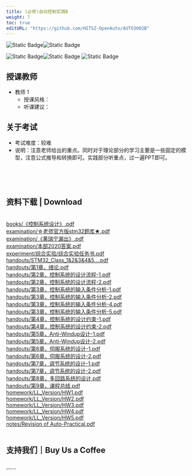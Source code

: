 ```yaml
---
title: (必修)自动控制实践B
weight: 7
toc: true
editURL: "https://github.com/HITSZ-OpenAuto/AUTO3002B"
---
```


![Static Badge](https://img.shields.io/badge/%E8%80%83%E8%AF%95%E8%AF%BE-red)![Static Badge](https://img.shields.io/badge/%E5%AD%A6%E5%88%86-6-moccasin)

![Static Badge](https://img.shields.io/badge/%E6%88%90%E7%BB%A9%E6%9E%84%E6%88%90-gold)![Static Badge](https://img.shields.io/badge/%E4%BD%9C%E4%B8%9A-40%25-wheat)  ![Static Badge](https://img.shields.io/badge/%E6%9C%9F%E6%9C%AB%E8%80%83%E8%AF%95-60%25-wheat)


## 授课教师

- 教师 1
  - 授课风格：
  - 听课建议：

## 关于考试

- 考试难度：较难
- 说明：注意老师给出的重点。同时对于理论部分的学习主要是一些固定的模型，注意公式推导和转换即可。实践部分听重点，过一遍PPT即可。
<br>
<br>
<br>
<h2>资料下载 | Download</h2>
<br>
<a href="https://cdn.jsdelivr.net/gh/HITSZ-OpenAuto/AUTO3002B/books/%E3%80%8A%E6%8E%A7%E5%88%B6%E7%B3%BB%E7%BB%9F%E8%AE%BE%E8%AE%A1%E3%80%8B.pdf">books/《控制系统设计》.pdf</a>
<br>
<a href="https://cdn.jsdelivr.net/gh/HITSZ-OpenAuto/AUTO3002B/examination/%E2%98%86%E8%80%81%E5%B8%88%E5%AE%98%E6%96%B9%E7%89%88stm32%E9%A2%98%E5%BA%93%E2%98%85.pdf">examination/☆老师官方版stm32题库★.pdf</a>
<br>
<a href="https://cdn.jsdelivr.net/gh/HITSZ-OpenAuto/AUTO3002B/examination/%E3%80%8A%E9%BB%84%E7%91%9E%E5%AE%81%E6%BC%8F%E5%87%BA%E3%80%8B.pdf">examination/《黄瑞宁漏出》.pdf</a>
<br>
<a href="https://cdn.jsdelivr.net/gh/HITSZ-OpenAuto/AUTO3002B/examination/%E6%9C%AC%E9%83%A82020%E7%AD%94%E6%A1%88.pdf">examination/本部2020答案.pdf</a>
<br>
<a href="https://cdn.jsdelivr.net/gh/HITSZ-OpenAuto/AUTO3002B/experiment/%E7%BB%BC%E5%90%88%E5%AE%9E%E9%AA%8C/%E7%BB%BC%E5%90%88%E5%AE%9E%E9%AA%8C%E4%BB%BB%E5%8A%A1%E4%B9%A6.pdf">experiment/综合实验/综合实验任务书.pdf</a>
<br>
<a href="https://cdn.jsdelivr.net/gh/HITSZ-OpenAuto/AUTO3002B/handouts/STM32_Class_1%262%263%264%265....pdf">handouts/STM32_Class_1&2&3&4&5....pdf</a>
<br>
<a href="https://cdn.jsdelivr.net/gh/HITSZ-OpenAuto/AUTO3002B/handouts/%E7%AC%AC1%E7%AB%A0%EF%BC%8C%E7%BB%AA%E8%AE%BA.pdf">handouts/第1章，绪论.pdf</a>
<br>
<a href="https://cdn.jsdelivr.net/gh/HITSZ-OpenAuto/AUTO3002B/handouts/%E7%AC%AC2%E7%AB%A0%EF%BC%8C%E6%8E%A7%E5%88%B6%E7%B3%BB%E7%BB%9F%E7%9A%84%E8%AE%BE%E8%AE%A1%E6%B5%81%E7%A8%8B-1.pdf">handouts/第2章，控制系统的设计流程-1.pdf</a>
<br>
<a href="https://cdn.jsdelivr.net/gh/HITSZ-OpenAuto/AUTO3002B/handouts/%E7%AC%AC2%E7%AB%A0%EF%BC%8C%E6%8E%A7%E5%88%B6%E7%B3%BB%E7%BB%9F%E7%9A%84%E8%AE%BE%E8%AE%A1%E6%B5%81%E7%A8%8B-2.pdf">handouts/第2章，控制系统的设计流程-2.pdf</a>
<br>
<a href="https://cdn.jsdelivr.net/gh/HITSZ-OpenAuto/AUTO3002B/handouts/%E7%AC%AC3%E7%AB%A0%EF%BC%8C%E6%8E%A7%E5%88%B6%E7%B3%BB%E7%BB%9F%E7%9A%84%E8%BE%93%E5%85%A5%E6%9D%A1%E4%BB%B6%E5%88%86%E6%9E%90-1.pdf">handouts/第3章，控制系统的输入条件分析-1.pdf</a>
<br>
<a href="https://cdn.jsdelivr.net/gh/HITSZ-OpenAuto/AUTO3002B/handouts/%E7%AC%AC3%E7%AB%A0%EF%BC%8C%E6%8E%A7%E5%88%B6%E7%B3%BB%E7%BB%9F%E7%9A%84%E8%BE%93%E5%85%A5%E6%9D%A1%E4%BB%B6%E5%88%86%E6%9E%90-2.pdf">handouts/第3章，控制系统的输入条件分析-2.pdf</a>
<br>
<a href="https://cdn.jsdelivr.net/gh/HITSZ-OpenAuto/AUTO3002B/handouts/%E7%AC%AC3%E7%AB%A0%EF%BC%8C%E6%8E%A7%E5%88%B6%E7%B3%BB%E7%BB%9F%E7%9A%84%E8%BE%93%E5%85%A5%E6%9D%A1%E4%BB%B6%E5%88%86%E6%9E%90-4.pdf">handouts/第3章，控制系统的输入条件分析-4.pdf</a>
<br>
<a href="https://cdn.jsdelivr.net/gh/HITSZ-OpenAuto/AUTO3002B/handouts/%E7%AC%AC3%E7%AB%A0%EF%BC%8C%E6%8E%A7%E5%88%B6%E7%B3%BB%E7%BB%9F%E7%9A%84%E8%BE%93%E5%85%A5%E6%9D%A1%E4%BB%B6%E5%88%86%E6%9E%90-5.pdf">handouts/第3章，控制系统的输入条件分析-5.pdf</a>
<br>
<a href="https://cdn.jsdelivr.net/gh/HITSZ-OpenAuto/AUTO3002B/handouts/%E7%AC%AC4%E7%AB%A0%EF%BC%8C%E6%8E%A7%E5%88%B6%E7%B3%BB%E7%BB%9F%E7%9A%84%E8%AE%BE%E8%AE%A1%E7%BA%A6%E6%9D%9F-1.pdf">handouts/第4章，控制系统的设计约束-1.pdf</a>
<br>
<a href="https://cdn.jsdelivr.net/gh/HITSZ-OpenAuto/AUTO3002B/handouts/%E7%AC%AC4%E7%AB%A0%EF%BC%8C%E6%8E%A7%E5%88%B6%E7%B3%BB%E7%BB%9F%E7%9A%84%E8%AE%BE%E8%AE%A1%E7%BA%A6%E6%9D%9F-2.pdf">handouts/第4章，控制系统的设计约束-2.pdf</a>
<br>
<a href="https://cdn.jsdelivr.net/gh/HITSZ-OpenAuto/AUTO3002B/handouts/%E7%AC%AC5%E7%AB%A0%EF%BC%8CAnti-Windup%E8%AE%BE%E8%AE%A1-1.pdf">handouts/第5章，Anti-Windup设计-1.pdf</a>
<br>
<a href="https://cdn.jsdelivr.net/gh/HITSZ-OpenAuto/AUTO3002B/handouts/%E7%AC%AC5%E7%AB%A0%EF%BC%8CAnti-Windup%E8%AE%BE%E8%AE%A1-2.pdf">handouts/第5章，Anti-Windup设计-2.pdf</a>
<br>
<a href="https://cdn.jsdelivr.net/gh/HITSZ-OpenAuto/AUTO3002B/handouts/%E7%AC%AC6%E7%AB%A0%EF%BC%8C%E4%BC%BA%E6%9C%8D%E7%B3%BB%E7%BB%9F%E7%9A%84%E8%AE%BE%E8%AE%A1-1.pdf">handouts/第6章，伺服系统的设计-1.pdf</a>
<br>
<a href="https://cdn.jsdelivr.net/gh/HITSZ-OpenAuto/AUTO3002B/handouts/%E7%AC%AC6%E7%AB%A0%EF%BC%8C%E4%BC%BA%E6%9C%8D%E7%B3%BB%E7%BB%9F%E7%9A%84%E8%AE%BE%E8%AE%A1-2.pdf">handouts/第6章，伺服系统的设计-2.pdf</a>
<br>
<a href="https://cdn.jsdelivr.net/gh/HITSZ-OpenAuto/AUTO3002B/handouts/%E7%AC%AC7%E7%AB%A0%EF%BC%8C%E8%B0%83%E8%8A%82%E7%B3%BB%E7%BB%9F%E7%9A%84%E8%AE%BE%E8%AE%A1-1.pdf">handouts/第7章，调节系统的设计-1.pdf</a>
<br>
<a href="https://cdn.jsdelivr.net/gh/HITSZ-OpenAuto/AUTO3002B/handouts/%E7%AC%AC7%E7%AB%A0%EF%BC%8C%E8%B0%83%E8%8A%82%E7%B3%BB%E7%BB%9F%E7%9A%84%E8%AE%BE%E8%AE%A1-2.pdf">handouts/第7章，调节系统的设计-2.pdf</a>
<br>
<a href="https://cdn.jsdelivr.net/gh/HITSZ-OpenAuto/AUTO3002B/handouts/%E7%AC%AC8%E7%AB%A0%EF%BC%8C%E5%A4%9A%E5%9B%9E%E8%B7%AF%E7%B3%BB%E7%BB%9F%E7%9A%84%E8%AE%BE%E8%AE%A1.pdf">handouts/第8章，多回路系统的设计.pdf</a>
<br>
<a href="https://cdn.jsdelivr.net/gh/HITSZ-OpenAuto/AUTO3002B/handouts/%E7%AC%AC9%E7%AB%A0%EF%BC%8C%E8%AF%BE%E7%A8%8B%E6%80%BB%E7%BB%93.pdf">handouts/第9章，课程总结.pdf</a>
<br>
<a href="https://cdn.jsdelivr.net/gh/HITSZ-OpenAuto/AUTO3002B/homework/LL_Version/HW1.pdf">homework/LL_Version/HW1.pdf</a>
<br>
<a href="https://cdn.jsdelivr.net/gh/HITSZ-OpenAuto/AUTO3002B/homework/LL_Version/HW2.pdf">homework/LL_Version/HW2.pdf</a>
<br>
<a href="https://cdn.jsdelivr.net/gh/HITSZ-OpenAuto/AUTO3002B/homework/LL_Version/HW3.pdf">homework/LL_Version/HW3.pdf</a>
<br>
<a href="https://cdn.jsdelivr.net/gh/HITSZ-OpenAuto/AUTO3002B/homework/LL_Version/HW4.pdf">homework/LL_Version/HW4.pdf</a>
<br>
<a href="https://cdn.jsdelivr.net/gh/HITSZ-OpenAuto/AUTO3002B/homework/LL_Version/HW5.pdf">homework/LL_Version/HW5.pdf</a>
<br>
<a href="https://cdn.jsdelivr.net/gh/HITSZ-OpenAuto/AUTO3002B/notes/Revision%20of%20Auto-Practical.pdf">notes/Revision of Auto-Practical.pdf</a>
<br>
<br>
<h2>支持我们｜Buy Us a Coffee</h2>
<br>
<img src="https://mitcher-1316637614.cos.ap-nanjing.myqcloud.com/hoa/20231112170457.png?imageSlim" alt="Reward_Code" style="zoom:25%; display: block; margin: 0 auto;" />            